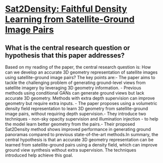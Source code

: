 # [Sat2Density: Faithful Density Learning from Satellite-Ground Image Pairs](https://arxiv.org/abs/2303.14672)

## What is the central research question or hypothesis that this paper addresses?

 Based on my reading of the paper, the central research question is: How can we develop an accurate 3D geometry representation of satellite images using satellite-ground image pairs? The key points are:- The paper aims to tackle the challenging problem of generating ground-level views from satellite imagery by leveraging 3D geometry information. - Previous methods using conditional GANs can generate ground views but lack accurate 3D geometry. Methods with extra depth supervision can improve geometry but require extra inputs. - The paper proposes using a volumetric density field representation to learn 3D geometry from satellite-ground image pairs, without requiring depth supervision.- They introduce two techniques - non-sky opacity supervision and illumination injection - to help the model learn better geometry from the pairs.- Their proposed Sat2Density method shows improved performance in generating ground panoramas compared to previous state-of-the-art methods.In summary, the central hypothesis is that an accurate 3D geometry representation can be learned from satellite-ground pairs using a density field, which can improve ground view synthesis without extra supervision. The techniques introduced help achieve this goal.
